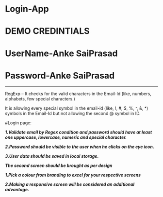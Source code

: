 # Login-App

# DEMO CREDINTIALS

 # UserName-Anke SaiPrasad
 
 # Password-Anke SaiPrasad
 
 <hr>

RegExp – It checks for the valid characters in the Email-Id (like, numbers, alphabets, few special characters.)

It is allowing every special symbol in the email-id (like, !, #, $, %, ^, &, *) symbols in the Email-Id but not allowing the second @ symbol in ID.

#Login page:

<i><b>
1.Validate email by<i> Regex condition </i> and <i> password should have at least one uppercase, lowercase, numeric and special character</i>.

2.Password should be visible to the user when he clicks on the eye icon.

3.User data should be saved in local storage.
 
 
 The second screen should be brought as per design
 
1.Pick a colour from branding to excel for your respective screens

2.Making a responsive screen will be considered an additional advantage.
 </b></i>
